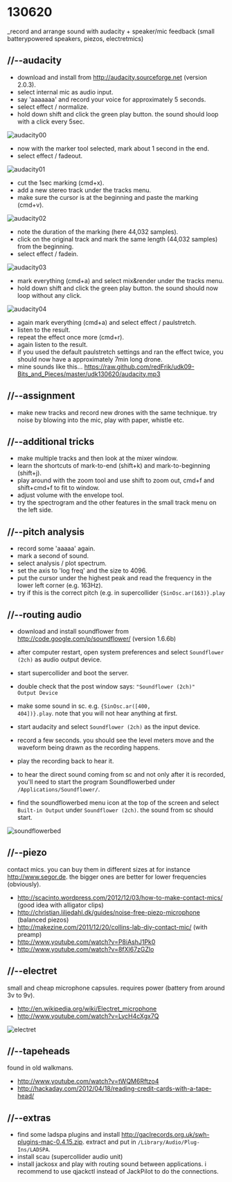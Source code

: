 130620
======

_record and arrange sound with audacity + speaker/mic feedback (small batterypowered speakers, piezos, electretmics)

//--audacity
------------
* download and install from <http://audacity.sourceforge.net> (version 2.0.3).
* select internal mic as audio input.
* say 'aaaaaaa' and record your voice for approximately 5 seconds.
* select effect / normalize.
* hold down shift and click the green play button. the sound should loop with a click every 5sec.

![audacity00](https://raw.github.com/redFrik/udk09-Bits_and_Pieces/master/udk130620/audacity00.png)

* now with the marker tool selected, mark about 1 second in the end.
* select effect / fadeout.

![audacity01](https://raw.github.com/redFrik/udk09-Bits_and_Pieces/master/udk130620/audacity01.png)

* cut the 1sec marking (cmd+x).
* add a new stereo track under the tracks menu.
* make sure the cursor is at the beginning and paste the marking (cmd+v).

![audacity02](https://raw.github.com/redFrik/udk09-Bits_and_Pieces/master/udk130620/audacity02.png)

* note the duration of the marking (here 44,032 samples).
* click on the original track and mark the same length (44,032 samples) from the beginning.
* select effect / fadein.

![audacity03](https://raw.github.com/redFrik/udk09-Bits_and_Pieces/master/udk130620/audacity03.png)

* mark everything (cmd+a) and select mix&render under the tracks menu.
* hold down shift and click the green play button. the sound should now loop without any click.

![audacity04](https://raw.github.com/redFrik/udk09-Bits_and_Pieces/master/udk130620/audacity04.png)

* again mark everything (cmd+a) and select effect / paulstretch.
* listen to the result.
* repeat the effect once more (cmd+r).
* again listen to the result.
* if you used the default paulstretch settings and ran the effect twice, you should now have a approximately 7min long drone.
* mine sounds like this... <https://raw.github.com/redFrik/udk09-Bits_and_Pieces/master/udk130620/audacity.mp3>

//--assignment
--------------
* make new tracks and record new drones with the same technique. try noise by blowing into the mic, play with paper, whistle etc.

//--additional tricks
---------------------
* make multiple tracks and then look at the mixer window.
* learn the shortcuts of mark-to-end (shift+k) and mark-to-beginning (shift+j).
* play around with the zoom tool and use shift to zoom out, cmd+f and shift+cmd+f to fit to window.
* adjust volume with the envelope tool.
* try the spectrogram and the other features in the small track menu on the left side.

//--pitch analysis
------------------
* record some 'aaaaa' again.
* mark a second of sound.
* select analysis / plot spectrum.
* set the axis to 'log freq' and the size to 4096.
* put the cursor under the highest peak and read the frequency in the lower left corner (e.g. 163Hz).
* try if this is the correct pitch (e.g. in supercollider <code>{SinOsc.ar(163)}.play</code>

//--routing audio
-----------------
* download and install soundflower from <http://code.google.com/p/soundflower/> (version 1.6.6b)
* after computer restart, open system preferences and select `Soundflower (2ch)` as audio output device.
* start supercollider and boot the server.
* double check that the post window says: <code>"Soundflower (2ch)" Output Device</code>
* make some sound in sc. e.g. <code>{SinOsc.ar([400, 404])}.play</code>. note that you will not hear anything at first.
* start audacity and select `Soundflower (2ch)` as the input device.
* record a few seconds. you should see the level meters move and the waveform being drawn as the recording happens.
* play the recording back to hear it.

* to hear the direct sound coming from sc and not only after it is recorded, you'll need to start the program Soundflowerbed under `/Applications/Soundflower/`.
* find the soundflowerbed menu icon at the top of the screen and select `Built-in Output` under `Soundflower (2ch)`. the sound from sc should start.

![soundflowerbed](https://raw.github.com/redFrik/udk09-Bits_and_Pieces/master/udk130620/soundflowerbed.png)

//--piezo
---------
contact mics. you can buy them in different sizes at for instance <http://www.segor.de>. the bigger ones are better for lower frequencies (obviously).
* <http://scacinto.wordpress.com/2012/12/03/how-to-make-contact-mics/> (good idea with alligator clips)
* <http://christian.liljedahl.dk/guides/noise-free-piezo-microphone> (balanced piezos)
* <http://makezine.com/2011/12/20/collins-lab-diy-contact-mic/> (with preamp)
* <http://www.youtube.com/watch?v=P8iAshJ1Pk0>
* <http://www.youtube.com/watch?v=8fXl67zGZlo>

//--electret
------------
small and cheap microphone capsules. requires power (battery from around 3v to 9v).
* <http://en.wikipedia.org/wiki/Electret_microphone>
* <http://www.youtube.com/watch?v=LycH4cXgx7Q>

![electret](https://raw.github.com/redFrik/udk09-Bits_and_Pieces/master/udk130620/electret_mic_power_schem.png)

//--tapeheads
-------------
found in old walkmans.
* <http://www.youtube.com/watch?v=tWQM6Rftzo4>
* <http://hackaday.com/2012/04/18/reading-credit-cards-with-a-tape-head/>

//--extras
----------
* find some ladspa plugins and install <http://gaclrecords.org.uk/swh-plugins-mac-0.4.15.zip>. extract and put in `/Library/Audio/Plug-Ins/LADSPA`.
* install scau (supercollider audio unit)
* install jackosx and play with routing sound between applications. i recommend to use qjackctl instead of JackPilot to do the connections.
